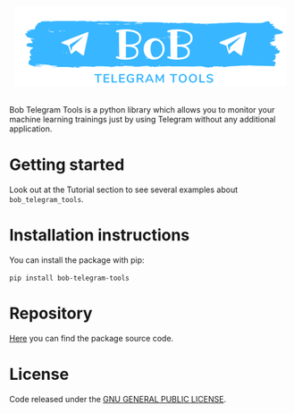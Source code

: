 <p style="text-align:center;">
<img style="" src="logo.png">
</p>

<br>
Bob Telegram Tools is a python library which allows you to monitor your machine learning trainings just by using Telegram without any additional application.

Getting started
=========================

Look out at the Tutorial section to see several examples about `bob_telegram_tools`.  

Installation instructions
=========================

You can install the package with pip:

`pip install bob-telegram-tools` 

Repository
=======

[Here](https://github.com/antonioroberto1994/bob_telegram_tools) you can find the package source code. 

License
=======

Code released under the [GNU GENERAL PUBLIC LICENSE](https://github.com/antonioroberto1994/bob_telegram_tools/tree/master/LICENSE).
